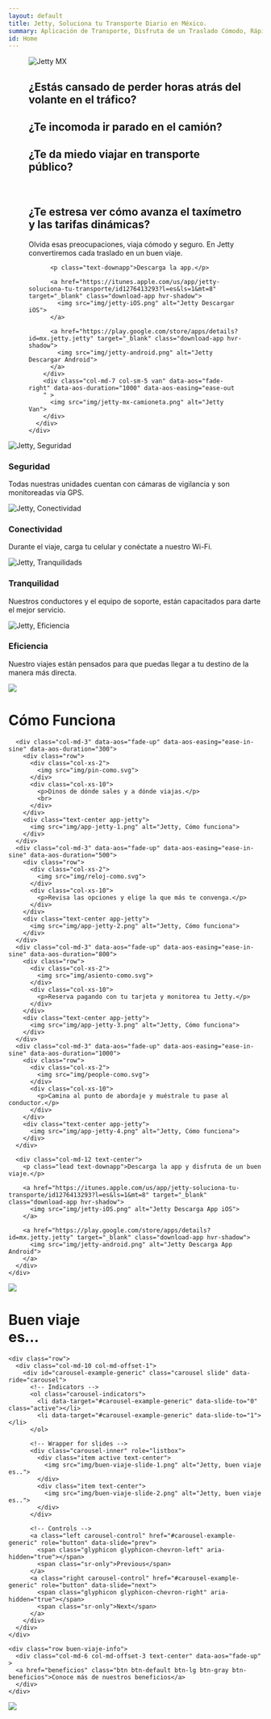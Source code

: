 ```yaml
---
layout: default
title: Jetty, Soluciona tu Transporte Diario en México.
summary: Aplicación de Transporte, Disfruta de un Traslado Cómodo, Rápido y Seguro de Manera Diaria a Bordo de Nuestras Camionetas Ejecutivas con Conductores Verificados.
id: Home
---
```


<figure class="header">
  <img src="img/back-header.jpg" alt="Jetty MX" class="back">
  <figcaption>
    <div class="container">
      <div class="row">
        <div id="titleHead" class="col-md-5 col-sm-7" data-aos="fade" data-aos-duration="2500" data-aos-delay="300">
          <div class="text-fadein">
             <h2>¿Estás cansado de perder horas atrás del volante en el tráfico?</h2>
             <h2>¿Te incomoda ir parado en el camión?</h2>
             <h2>¿Te da miedo viajar en transporte público?</h2>
             <h2>¿Te estresa ver cómo avanza el taxímetro y las tarifas dinámicas?</h2>
          </div>
          <p>Olvida esas preocupaciones, viaja cómodo y seguro. En Jetty convertiremos cada traslado en un buen viaje.</p>

          <p class="text-downapp">Descarga la app.</p>

          <a href="https://itunes.apple.com/us/app/jetty-soluciona-tu-transporte/id1276413293?l=es&ls=1&mt=8" target="_blank" class="download-app hvr-shadow">
            <img src="img/jetty-iOS.png" alt="Jetty Descargar iOS">
          </a>

          <a href="https://play.google.com/store/apps/details?id=mx.jetty.jetty" target="_blank" class="download-app hvr-shadow">
            <img src="img/jetty-android.png" alt="Jetty Descargar Android">
          </a>
        </div>
        <div class="col-md-7 col-sm-5 van" data-aos="fade-right" data-aos-duration="1000" data-aos-easing="ease-out
        " >
          <img src="img/jetty-mx-camioneta.png" alt="Jetty Van">
        </div>
      </div>
    </div>
  </figcaption>
</figure>

<div class="clearfix"></div>

<div class="container index-valor">
  <div class="row">
    <div class="col-md-3">
      <div class="text-center">
        <img src="img/icon-shield.svg" alt="Jetty, Seguridad">
      </div>
      <h3>Seguridad</h3>
      <p>Todas nuestras unidades cuentan con cámaras de vigilancia y son monitoreadas vía GPS.</p>
    </div>
    <div class="col-md-3">
      <div class="text-center">
        <img src="img/icon-wifi.svg" alt="Jetty, Conectividad">
      </div>
      <h3>Conectividad</h3>
      <p>Durante el viaje, carga tu celular y conéctate a nuestro Wi-Fi.</p>
    </div>
    <div class="col-md-3">
      <div class="text-center">
        <img src="img/icon-support.svg" alt="Jetty, Tranquilidads">
      </div>
      <h3>Tranquilidad</h3>
      <p>Nuestros conductores y el equipo de soporte, están capacitados para darte el mejor servicio.</p>
    </div>
    <div class="col-md-3">
      <div class="text-center">
        <img src="img/icon-gps.svg" alt="Jetty, Eficiencia">
      </div>
      <h3>Eficiencia</h3>
      <p>Nuestro viajes están pensados para que puedas llegar a tu destino de la manera más directa.</p>
    </div>
  </div>
</div>

<div class="clearfix"></div>

<div>
  <img src="img/back-gray-down.png" class="img-como-funciona">
</div>

<div class="container-fluid index-como-funciona">
  <div class="container">
    <div class="row">
      <div class="col-md-12 text-center">
        <h1>Cómo <span>Funciona</span></h1>
      </div>

      <div class="col-md-3" data-aos="fade-up" data-aos-easing="ease-in-sine" data-aos-duration="300">
        <div class="row">
          <div class="col-xs-2">
            <img src="img/pin-como.svg">
          </div>
          <div class="col-xs-10">
            <p>Dinos de dónde sales y a dónde viajas.</p>
            <br>
          </div>
        </div>
        <div class="text-center app-jetty">
          <img src="img/app-jetty-1.png" alt="Jetty, Cómo funciona">
        </div>
      </div>
      <div class="col-md-3" data-aos="fade-up" data-aos-easing="ease-in-sine" data-aos-duration="500">
        <div class="row">
          <div class="col-xs-2">
            <img src="img/reloj-como.svg">
          </div>
          <div class="col-xs-10">
            <p>Revisa las opciones y elige la que más te convenga.</p>
          </div>
        </div>
        <div class="text-center app-jetty">
          <img src="img/app-jetty-2.png" alt="Jetty, Cómo funciona">
        </div>
      </div>
      <div class="col-md-3" data-aos="fade-up" data-aos-easing="ease-in-sine" data-aos-duration="800">
        <div class="row">
          <div class="col-xs-2">
            <img src="img/asiento-como.svg">
          </div>
          <div class="col-xs-10">
            <p>Reserva pagando con tu tarjeta y monitorea tu Jetty.</p>
          </div>
        </div>
        <div class="text-center app-jetty">
          <img src="img/app-jetty-3.png" alt="Jetty, Cómo funciona">
        </div>
      </div>
      <div class="col-md-3" data-aos="fade-up" data-aos-easing="ease-in-sine" data-aos-duration="1000">
        <div class="row">
          <div class="col-xs-2">
            <img src="img/people-como.svg">
          </div>
          <div class="col-xs-10">
            <p>Camina al punto de abordaje y muéstrale tu pase al conductor.</p>
          </div>
        </div>
        <div class="text-center app-jetty">
          <img src="img/app-jetty-4.png" alt="Jetty, Cómo funciona">
        </div>
      </div>

      <div class="col-md-12 text-center">
        <p class="lead text-downapp">Descarga la app y disfruta de un buen viaje.</p>

        <a href="https://itunes.apple.com/us/app/jetty-soluciona-tu-transporte/id1276413293?l=es&ls=1&mt=8" target="_blank" class="download-app hvr-shadow">
          <img src="img/jetty-iOS.png" alt="Jetty Descarga App iOS">
        </a>

        <a href="https://play.google.com/store/apps/details?id=mx.jetty.jetty" target="_blank" class="download-app hvr-shadow">
          <img src="img/jetty-android.png" alt="Jetty Descarga App Android">
        </a>
      </div>
    </div>
  </div>
</div>

<div>
  <img src="img/back-gray-up.png" class="img-como-funciona">
</div>

<div class="clearfix"></div>

<div class="container-fluid content-buen-viaje">
  <div class="container buen-viaje">
    <div class="row">
      <div class="col-md-12" data-aos="fade-left">
        <h1>Buen viaje<br>
          <span>es...</span>
        </h1>
      </div>
    </div>

    <div class="row">
      <div class="col-md-10 col-md-offset-1">
        <div id="carousel-example-generic" class="carousel slide" data-ride="carousel">
          <!-- Indicators -->
          <ol class="carousel-indicators">
            <li data-target="#carousel-example-generic" data-slide-to="0" class="active"></li>
            <li data-target="#carousel-example-generic" data-slide-to="1"></li>
          </ol>

          <!-- Wrapper for slides -->
          <div class="carousel-inner" role="listbox">
            <div class="item active text-center">
              <img src="img/buen-viaje-slide-1.png" alt="Jetty, buen viaje es..">
            </div>
            <div class="item text-center">
              <img src="img/buen-viaje-slide-2.png" alt="Jetty, buen viaje es..">
            </div>
          </div>

          <!-- Controls -->
          <a class="left carousel-control" href="#carousel-example-generic" role="button" data-slide="prev">
            <span class="glyphicon glyphicon-chevron-left" aria-hidden="true"></span>
            <span class="sr-only">Previous</span>
          </a>
          <a class="right carousel-control" href="#carousel-example-generic" role="button" data-slide="next">
            <span class="glyphicon glyphicon-chevron-right" aria-hidden="true"></span>
            <span class="sr-only">Next</span>
          </a>
        </div>
      </div>
    </div>

    <div class="row buen-viaje-info">
      <div class="col-md-6 col-md-offset-3 text-center" data-aos="fade-up" >
      <a href="beneficios" class="btn btn-default btn-lg btn-gray btn-beneficios">Conoce más de nuestros beneficios</a>
      </div>
    </div>

  </div>
</div>

<div class="clearfix"></div>

<div class="space-greenUp">
  <img src="img/back-green-up.png">
</div>
